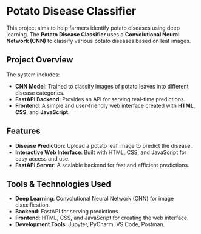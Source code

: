 # Potato Disease Classifier

This project aims to help farmers identify potato diseases using deep learning. The **Potato Disease Classifier** uses a **Convolutional Neural Network (CNN)** to classify various potato diseases based on leaf images.

## Project Overview

The system includes:
- **CNN Model**: Trained to classify images of potato leaves into different disease categories.
- **FastAPI Backend**: Provides an API for serving real-time predictions.
- **Frontend**: A simple and user-friendly web interface created with **HTML**, **CSS**, and **JavaScript**.

## Features

- **Disease Prediction**: Upload a potato leaf image to predict the disease.
- **Interactive Web Interface**: Built with HTML, CSS, and JavaScript for easy access and use.
- **FastAPI Server**: A scalable backend for fast and efficient predictions.

## Tools & Technologies Used

- **Deep Learning**: Convolutional Neural Network (CNN) for image classification.
- **Backend**: FastAPI for serving predictions.
- **Frontend**: HTML, CSS, and JavaScript for creating the web interface.
- **Development Tools**: Jupyter, PyCharm, VS Code, Postman.

